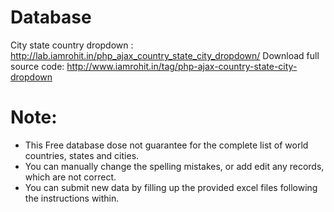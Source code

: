 # Database
City state country dropdown : http://lab.iamrohit.in/php_ajax_country_state_city_dropdown/ 
Download full source code: http://www.iamrohit.in/tag/php-ajax-country-state-city-dropdown

# Note: 
* This Free database dose not guarantee for the complete list of world countries, states and cities.
* You can manually change the spelling mistakes, or add edit any records, which are not correct.
* You can submit new data by filling up the provided excel files following the instructions within.
